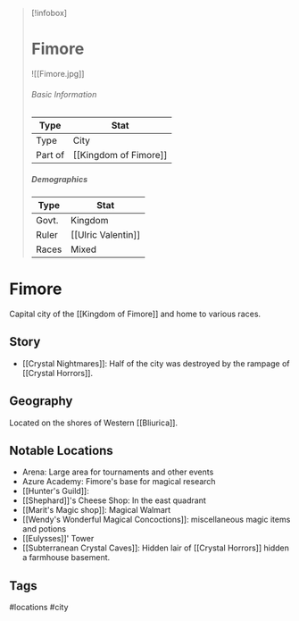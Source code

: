 > [!infobox]
> # Fimore
> ![[Fimore.jpg]]
> ###### Basic Information
> | Type | Stat |
> | ---- | ---- |
> | Type| City |
> | Part of | [[Kingdom of Fimore]] |
> ##### Demographics
> | Type | Stat |
> | ---- | ---- |
> | Govt. | Kingdom |
> | Ruler | [[Ulric Valentin]] |
> |Races|Mixed|

# Fimore
Capital city of the [[Kingdom of Fimore]] and home to various races.

## Story
- [[Crystal Nightmares]]: Half of the city was destroyed by the rampage of [[Crystal Horrors]].

## Geography
Located on the shores of Western [[Bliurica]].
##  Notable Locations
- Arena: Large area for tournaments and other events
- Azure Academy: Fimore's base for magical research
- [[Hunter's Guild]]: 
- [[Shephard]]'s Cheese Shop: In the east quadrant
- [[Marit's Magic shop]]: Magical Walmart
- [[Wendy's Wonderful Magical Concoctions]]: miscellaneous magic items and potions
- [[Eulysses]]' Tower
- [[Subterranean Crystal Caves]]: Hidden lair of [[Crystal Horrors]] hidden a farmhouse basement.

## Tags
#locations #city 